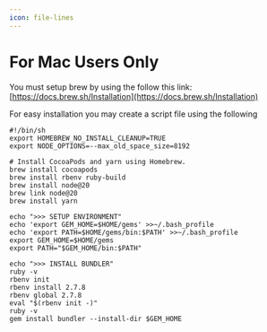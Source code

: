 ```yaml
---
icon: file-lines
---
```


# For Mac Users Only

You must setup brew by using the follow this link: [https://docs.brew.sh/Installation](https://docs.brew.sh/Installation)

For easy installation you may create a script file using the following

```
#!/bin/sh
export HOMEBREW_NO_INSTALL_CLEANUP=TRUE
export NODE_OPTIONS=--max_old_space_size=8192

# Install CocoaPods and yarn using Homebrew.
brew install cocoapods
brew install rbenv ruby-build
brew install node@20
brew link node@20
brew install yarn

echo ">>> SETUP ENVIRONMENT"
echo 'export GEM_HOME=$HOME/gems' >>~/.bash_profile
echo 'export PATH=$HOME/gems/bin:$PATH' >>~/.bash_profile
export GEM_HOME=$HOME/gems
export PATH="$GEM_HOME/bin:$PATH"

echo ">>> INSTALL BUNDLER"
ruby -v
rbenv init
rbenv install 2.7.8
rbenv global 2.7.8
eval "$(rbenv init -)"
ruby -v
gem install bundler --install-dir $GEM_HOME
```
